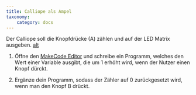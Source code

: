 ```yaml
---
title: Calliope als Ampel
taxonomy:
    category: docs
---
```


Der Calliope soll die Knopfdrücke (A) zählen und auf der LED Matrix ausgeben.
[alt](./zaehler.jpg)

1. Öffne den [MakeCode Editor](https://makecode.calliope.cc/) und schreibe ein Programm, welches den Wert einer Variable ausgibt, die um 1 erhöht wird, wenn der Nutzer einen Knopf dürckt.

2. Ergänze dein Programm, sodass der Zähler auf 0 zurückgesetzt wird, wenn man den Knopf B drückt.
